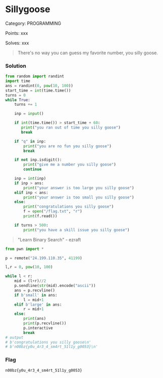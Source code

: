 # Sillygoose

Category: PROGRAMMING

Points: xxx

Solves: xxx

>There's no way you can guess my favorite number, you silly goose.

### Solution

```py
from random import randint
import time
ans = randint(0, pow(10, 100))
start_time = int(time.time())
turns = 0
while True:
    turns += 1

    inp = input()

    if int(time.time()) > start_time + 60:
       print("you ran out of time you silly goose") 
       break

    if "q" in inp:
        print("you are no fun you silly goose")
        break

    if not inp.isdigit():
        print("give me a number you silly goose")
        continue

    inp = int(inp)
    if inp > ans:
        print("your answer is too large you silly goose")
    elif inp < ans:
        print("your answer is too small you silly goose")
    else:
        print("congratulations you silly goose")
        f = open("/flag.txt", "r")
        print(f.read())

    if turns > 500:
        print("you have a skill issue you silly goose")
```

>"Learn Binary Search" - ezraft

```py
from pwn import *

p = remote("24.199.110.35", 41199)

l,r = 0, pow(10, 100)

while l < r:
    mid = (l+r)//2
    p.sendline(str(mid).encode("ascii"))
    ans = p.recvline()
    if b'small' in ans:
        l = mid+1
    elif b'large' in ans:
        r = mid+1
    else:
        print(ans)
        print(p.recvline())
        p.interactive
        break
# output
# b'congratulations you silly goose\n'
# b'n00bz{y0u_4r3_4_sm4rt_51l1y_g0053}\n'
```


### Flag

```n00bz{y0u_4r3_4_sm4rt_51l1y_g0053}```